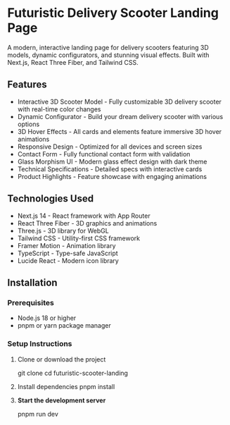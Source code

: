 #  Futuristic Delivery Scooter Landing Page

A modern, interactive landing page for delivery scooters featuring 3D models, dynamic configurators, and stunning visual effects. Built with Next.js, React Three Fiber, and Tailwind CSS.

##  Features

- Interactive 3D Scooter Model - Fully customizable 3D delivery scooter with real-time color changes
- Dynamic Configurator - Build your dream delivery scooter with various options
- 3D Hover Effects - All cards and elements feature immersive 3D hover animations
- Responsive Design - Optimized for all devices and screen sizes
- Contact Form - Fully functional contact form with validation
- Glass Morphism UI - Modern glass effect design with dark theme
- Technical Specifications - Detailed specs with interactive cards
- Product Highlights - Feature showcase with engaging animations

##  Technologies Used

- Next.js 14 - React framework with App Router
- React Three Fiber - 3D graphics and animations
- Three.js - 3D library for WebGL
- Tailwind CSS - Utility-first CSS framework
- Framer Motion - Animation library
- TypeScript - Type-safe JavaScript
- Lucide React - Modern icon library

##  Installation

### Prerequisites

- Node.js 18 or higher
- pnpm or yarn package manager

### Setup Instructions

1. Clone or download the project

   git clone <repository-url>
   cd futuristic-scooter-landing

2. Install dependencies
   pnpm install

3. **Start the development server**

   pnpm run dev
   
